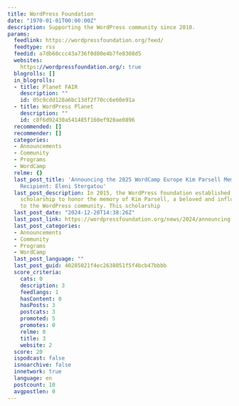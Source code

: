 ```yaml
---
title: WordPress Foundation
date: "1970-01-01T00:00:00Z"
description: Supporting the WordPress community since 2010.
params:
  feedlink: https://wordpressfoundation.org/feed/
  feedtype: rss
  feedid: a7db60ccc43a736f0d80e4b7fe8308d5
  websites:
    https://wordpressfoundation.org/: true
  blogrolls: []
  in_blogrolls:
  - title: Planet FAIR
    description: ""
    id: 05c9cdd128a6bc13df2f70cc6e60e91a
  - title: WordPress Planet
    description: ""
    id: c8f6d92430a541485f160ef920ae0896
  recommended: []
  recommender: []
  categories:
  - Announcements
  - Community
  - Programs
  - WordCamp
  relme: {}
  last_post_title: 'Announcing the 2025 WordCamp Europe Kim Parsell Memorial Scholarship
    Recipient: Eleni Stergatou'
  last_post_description: In 2015, the WordPress Foundation established an annual memorial
    scholarship to honor the memory of Kim Parsell, a beloved and influential contributor
    to the WordPress community. This scholarship
  last_post_date: "2024-12-20T14:38:26Z"
  last_post_link: https://wordpressfoundation.org/news/2024/announcing-the-2025-wordcamp-europe-kim-parsell-memorial-scholarship-recipient-eleni-stergatou/
  last_post_categories:
  - Announcements
  - Community
  - Programs
  - WordCamp
  last_post_language: ""
  last_post_guid: 40285021f4ec2638051f5f4bcb47bbbb
  score_criteria:
    cats: 0
    description: 3
    feedlangs: 1
    hasContent: 0
    hasPosts: 3
    postcats: 3
    promoted: 5
    promotes: 0
    relme: 0
    title: 3
    website: 2
  score: 20
  ispodcast: false
  isnoarchive: false
  innetwork: true
  language: en
  postcount: 10
  avgpostlen: 0
---
```

